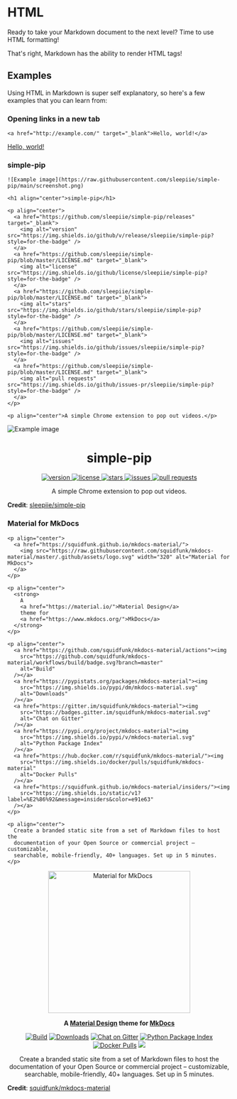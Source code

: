 # HTML

Ready to take your Markdown document to the next level? Time to use HTML formatting!

That's right, Markdown has the ability to render HTML tags!

## Examples

Using HTML in Markdown is super self explanatory, so here's a few examples that you can learn from:

### Opening links in a new tab

```
<a href="http://example.com/" target="_blank">Hello, world!</a>
```

<a href="http://example.com/" target="_blank">Hello, world!</a>

### simple-pip

```
![Example image](https://raw.githubusercontent.com/sleepiie/simple-pip/main/screenshot.png)

<h1 align="center">simple-pip</h1>

<p align="center">
  <a href="https://github.com/sleepiie/simple-pip/releases" target="_blank">
    <img alt="version" src="https://img.shields.io/github/v/release/sleepiie/simple-pip?style=for-the-badge" />
  </a>
  <a href="https://github.com/sleepiie/simple-pip/blob/master/LICENSE.md" target="_blank">
    <img alt="license" src="https://img.shields.io/github/license/sleepiie/simple-pip?style=for-the-badge" />
  </a>
  <a href="https://github.com/sleepiie/simple-pip/blob/master/LICENSE.md" target="_blank">
    <img alt="stars" src="https://img.shields.io/github/stars/sleepiie/simple-pip?style=for-the-badge" />
  </a>
  <a href="https://github.com/sleepiie/simple-pip/blob/master/LICENSE.md" target="_blank">
    <img alt="issues" src="https://img.shields.io/github/issues/sleepiie/simple-pip?style=for-the-badge" />
  </a>
  <a href="https://github.com/sleepiie/simple-pip/blob/master/LICENSE.md" target="_blank">
    <img alt="pull requests" src="https://img.shields.io/github/issues-pr/sleepiie/simple-pip?style=for-the-badge" />
  </a>
</p>

<p align="center">A simple Chrome extension to pop out videos.</p>
```

![Example image](https://raw.githubusercontent.com/sleepiie/simple-pip/main/screenshot.png)

<h1 align="center">simple-pip</h1>

<p align="center">
  <a href="https://github.com/sleepiie/simple-pip/releases" target="_blank">
    <img alt="version" src="https://img.shields.io/github/v/release/sleepiie/simple-pip?style=for-the-badge" />
  </a>
  <a href="https://github.com/sleepiie/simple-pip/blob/master/LICENSE.md" target="_blank">
    <img alt="license" src="https://img.shields.io/github/license/sleepiie/simple-pip?style=for-the-badge" />
  </a>
  <a href="https://github.com/sleepiie/simple-pip/blob/master/LICENSE.md" target="_blank">
    <img alt="stars" src="https://img.shields.io/github/stars/sleepiie/simple-pip?style=for-the-badge" />
  </a>
  <a href="https://github.com/sleepiie/simple-pip/blob/master/LICENSE.md" target="_blank">
    <img alt="issues" src="https://img.shields.io/github/issues/sleepiie/simple-pip?style=for-the-badge" />
  </a>
  <a href="https://github.com/sleepiie/simple-pip/blob/master/LICENSE.md" target="_blank">
    <img alt="pull requests" src="https://img.shields.io/github/issues-pr/sleepiie/simple-pip?style=for-the-badge" />
  </a>
</p>

<p align="center">A simple Chrome extension to pop out videos.</p>

**Credit**: [sleepiie/simple-pip](https://github.com/sleepiie/simple-pip)

### Material for MkDocs

```
<p align="center">
  <a href="https://squidfunk.github.io/mkdocs-material/">
    <img src="https://raw.githubusercontent.com/squidfunk/mkdocs-material/master/.github/assets/logo.svg" width="320" alt="Material for MkDocs">
  </a>
</p>

<p align="center">
  <strong>
    A
    <a href="https://material.io/">Material Design</a>
    theme for
    <a href="https://www.mkdocs.org/">MkDocs</a>
  </strong>
</p>

<p align="center">
  <a href="https://github.com/squidfunk/mkdocs-material/actions"><img
    src="https://github.com/squidfunk/mkdocs-material/workflows/build/badge.svg?branch=master"
    alt="Build"
  /></a>
  <a href="https://pypistats.org/packages/mkdocs-material"><img
    src="https://img.shields.io/pypi/dm/mkdocs-material.svg"
    alt="Downloads"
  /></a>
  <a href="https://gitter.im/squidfunk/mkdocs-material"><img
    src="https://badges.gitter.im/squidfunk/mkdocs-material.svg"
    alt="Chat on Gitter"
  /></a>
  <a href="https://pypi.org/project/mkdocs-material"><img
    src="https://img.shields.io/pypi/v/mkdocs-material.svg"
    alt="Python Package Index"
  /></a>
  <a href="https://hub.docker.com/r/squidfunk/mkdocs-material/"><img
    src="https://img.shields.io/docker/pulls/squidfunk/mkdocs-material"
    alt="Docker Pulls"
  /></a>
  <a href="https://squidfunk.github.io/mkdocs-material/insiders/"><img
    src="https://img.shields.io/static/v1?label=%E2%86%92&message=insiders&color=e91e63"
  /></a>
</p>

<p align="center">
  Create a branded static site from a set of Markdown files to host the
  documentation of your Open Source or commercial project – customizable,
  searchable, mobile-friendly, 40+ languages. Set up in 5 minutes.
</p>
```

<p align="center">
  <a href="https://squidfunk.github.io/mkdocs-material/">
    <img src="https://raw.githubusercontent.com/squidfunk/mkdocs-material/master/.github/assets/logo.svg" width="320" alt="Material for MkDocs">
  </a>
</p>

<p align="center">
  <strong>
    A
    <a href="https://material.io/">Material Design</a>
    theme for
    <a href="https://www.mkdocs.org/">MkDocs</a>
  </strong>
</p>

<p align="center">
  <a href="https://github.com/squidfunk/mkdocs-material/actions"><img
    src="https://github.com/squidfunk/mkdocs-material/workflows/build/badge.svg?branch=master"
    alt="Build"
  /></a>
  <a href="https://pypistats.org/packages/mkdocs-material"><img
    src="https://img.shields.io/pypi/dm/mkdocs-material.svg"
    alt="Downloads"
  /></a>
  <a href="https://gitter.im/squidfunk/mkdocs-material"><img
    src="https://badges.gitter.im/squidfunk/mkdocs-material.svg"
    alt="Chat on Gitter"
  /></a>
  <a href="https://pypi.org/project/mkdocs-material"><img
    src="https://img.shields.io/pypi/v/mkdocs-material.svg"
    alt="Python Package Index"
  /></a>
  <a href="https://hub.docker.com/r/squidfunk/mkdocs-material/"><img
    src="https://img.shields.io/docker/pulls/squidfunk/mkdocs-material"
    alt="Docker Pulls"
  /></a>
  <a href="https://squidfunk.github.io/mkdocs-material/insiders/"><img
    src="https://img.shields.io/static/v1?label=%E2%86%92&message=insiders&color=e91e63"
  /></a>
</p>

<p align="center">
  Create a branded static site from a set of Markdown files to host the
  documentation of your Open Source or commercial project – customizable,
  searchable, mobile-friendly, 40+ languages. Set up in 5 minutes.
</p>

**Credit**: [squidfunk/mkdocs-material](https://github.com/squidfunk/mkdocs-material)
